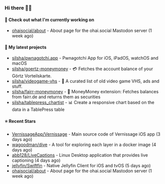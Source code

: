 ### Hi there 🦊👋

#### 👷 Check out what I'm currently working on

- [ohaisocial/about](https://github.com/ohaisocial/about) - About page for the ohai.social Mastodon server (1 week ago)

#### 🌱 My latest projects

- [silsha/pwnagotchi.app](https://github.com/silsha/pwnagotchi.app) - Pwnagotchi App for iOS, iPadOS, watchOS and macOS
- [silsha/goertz-moneymoney](https://github.com/silsha/goertz-moneymoney) - 💳 Fetches the account balance of your Görtz Vorteilskarte.
- [silsha/videogame-vhs](https://github.com/silsha/videogame-vhs) - 👾 A curated list of old video game VHS, ads and stuff.
- [silsha/fairr-moneymoney](https://github.com/silsha/fairr-moneymoney) - 💸 MoneyMoney extension: Fetches balances from fairr.de and returns them as securities
- [silsha/tablepress_chartist](https://github.com/silsha/tablepress_chartist) - 📊 Create a responsive chart based on the data in a TablePress table

#### ⭐ Recent Stars

- [VernissageApp/Vernissage](https://github.com/VernissageApp/Vernissage) - Main source code of Vernissage iOS app (3 days ago)
- [wagoodman/dive](https://github.com/wagoodman/dive) - A tool for exploring each layer in a docker image (4 days ago)
- [abb128/LiveCaptions](https://github.com/abb128/LiveCaptions) - Linux Desktop application that provides live captioning (4 days ago)
- [jellyfin/Swiftfin](https://github.com/jellyfin/Swiftfin) - Native Jellyfin Client for iOS and tvOS  (5 days ago)
- [ohaisocial/about](https://github.com/ohaisocial/about) - About page for the ohai.social Mastodon server (1 week ago)
